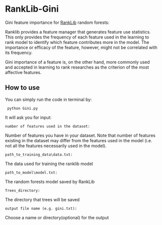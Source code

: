 # RankLib-Gini
Gini feature importance for [RankLib](https://sourceforge.net/p/lemur/wiki/RankLib/) random forests:

Ranklib provides a feature manager that generates feature use statistics. This only provides the frequency of each feature used in the learning to rank model to identify which feature contributes more in the model. The importance or efficacy of the feature, however, might not be correlated with its frequency.

Gini importance of a feature is, on the other hand, more commonly used and accepted in learning to rank researches as the criterion of the most affective features.

## How to use

You can simply run the code in terminal by:
     
     python Gini.py

It will ask you for input:

    number of features used in the dataset:

Number of features you have in your dataset. Note that number of features existing in the dataset may differ from the features used in the model (i.e. not all the features necessarily used in the model).


    path_to_training_data\data.txt:

The data used for training the ranklib model
      
    path_to_model\model.txt:
    
The random forests model saved by RankLib
    
    Trees_directory:

The directory that trees will be saved

    output file name (e.g. gini.txt):
    
Choose a name or directory(optional) for the output


